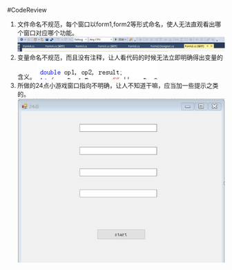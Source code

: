 #CodeReview
1.    文件命名不规范，每个窗口以form1,form2等形式命名，使人无法直观看出哪个窗口对应哪个功能。
![](1.png)
2.    变量命名不规范，而且没有注释，让人看代码的时候无法立即明确得出变量的含义。
![](2.png)
3.    所做的24点小游戏窗口指向不明确，让人不知道干嘛，应当加一些提示之类的。
![](3.png)
